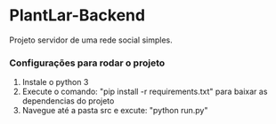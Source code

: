 # PlantLar-Backend
Projeto servidor de uma rede social simples.

### Configurações para rodar o projeto
1. Instale o python 3
1. Execute o comando: "pip install -r requirements.txt" para baixar as dependencias do projeto
1. Navegue até a pasta src e excute: "python run.py"
